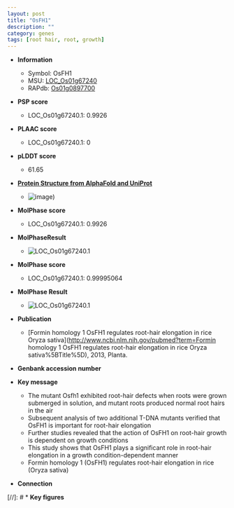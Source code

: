 ```yaml
---
layout: post
title: "OsFH1"
description: ""
category: genes
tags: [root hair, root, growth]
---
```


* **Information**  
    + Symbol: OsFH1  
    + MSU: [LOC_Os01g67240](http://rice.plantbiology.msu.edu/cgi-bin/ORF_infopage.cgi?orf=LOC_Os01g67240)  
    + RAPdb: [Os01g0897700](http://rapdb.dna.affrc.go.jp/viewer/gbrowse_details/irgsp1?name=Os01g0897700)  

* **PSP score**  
    + LOC_Os01g67240.1: 0.9926 

* **PLAAC score**  
    + LOC_Os01g67240.1: 0 

* **pLDDT score**
    + 61.65

* **[Protein Structure from AlphaFold and UniProt](https://www.uniprot.org/uniprotkb/Q8S0F0/entry#structure)**
    + ![image](https://ricepsp.github.io/images/Q8/AF-Q8S0F0-F1.png))

* **MolPhase score**
    + LOC_Os01g67240.1: 0.9926

* **MolPhaseResult**
    + ![LOC_Os01g67240.1](https://ricepsp.github.io/pictures/LOC_Os01g/LOC_Os01g67240.1.png)

* **MolPhase score**
    + LOC_Os01g67240.1: 0.99995064

* **MolPhase Result**
    + ![LOC_Os01g67240.1](https://304243504.github.io/Pictures/LOC_Os01g/LOC_Os01g67240.1.png)

* **Publication**  
    + [Formin homology 1 OsFH1 regulates root-hair elongation in rice Oryza sativa](http://www.ncbi.nlm.nih.gov/pubmed?term=Formin homology 1 OsFH1 regulates root-hair elongation in rice Oryza sativa%5BTitle%5D), 2013, Planta.

* **Genbank accession number**  

* **Key message**  
    + The mutant Osfh1 exhibited root-hair defects when roots were grown submerged in solution, and mutant roots produced normal root hairs in the air
    + Subsequent analysis of two additional T-DNA mutants verified that OsFH1 is important for root-hair elongation
    + Further studies revealed that the action of OsFH1 on root-hair growth is dependent on growth conditions
    + This study shows that OsFH1 plays a significant role in root-hair elongation in a growth condition-dependent manner
    + Formin homology 1 (OsFH1) regulates root-hair elongation in rice (Oryza sativa)

* **Connection**  

[//]: # * **Key figures**  


